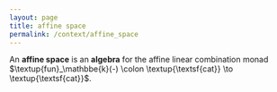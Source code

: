 ```yaml
---
layout: page
title: affine space
permalink: /context/affine_space
---
```

An **affine space** is an **algebra** for the affine linear combination monad $\textup{fun}_\mathbbe{k}(-) \colon \textup{\textsf{cat}} \to \textup{\textsf{cat}}$.
